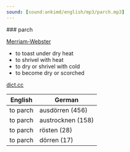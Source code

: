 ```yaml
---
sound: [sound:ankimd/english/mp3/parch.mp3]
---
```


\### parch

[Merriam-Webster](https://www.merriam-webster.com/dictionary/parch)

- to toast under dry heat
- to shrivel with heat
- to dry or shrivel with cold
- to become dry or scorched

[dict.cc](https://www.dict.cc/parch)

| English        | German       |
| -------------- | ------------ |
| to parch | ausdörren (456) |
| to parch | austrocknen (158) |
| to parch | rösten (28) |
| to parch | dörren (17) |
